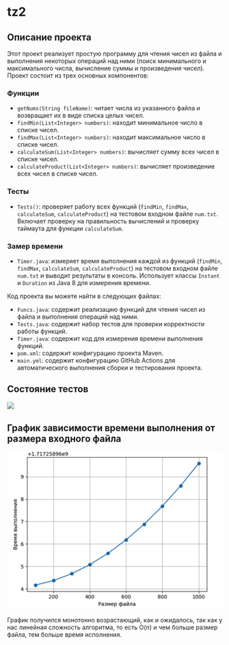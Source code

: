 # tz2
## Описание проекта

Этот проект реализует простую программу для чтения чисел из файла и выполнения некоторых операций над ними (поиск минимального и максимального числа, вычисление суммы и произведения чисел). Проект состоит из трех основных компонентов:

### Функции

- `getNums(String fileName)`: читает числа из указанного файла и возвращает их в виде списка целых чисел.
- `findMin(List<Integer> numbers)`: находит минимальное число в списке чисел.
- `findMax(List<Integer> numbers)`: находит максимальное число в списке чисел.
- `calculateSum(List<Integer> numbers)`: вычисляет сумму всех чисел в списке чисел.
- `calculateProduct(List<Integer> numbers)`: вычисляет произведение всех чисел в списке чисел.

### Тесты

- `Tests()`: проверяет работу всех функций (`findMin`, `findMax`, `calculateSum`, `calculateProduct`) на тестовом входном файле `num.txt`. Включает проверку на правильность вычислений и проверку таймаута для функции `calculateSum`.

### Замер времени

- `Timer.java`: измеряет время выполнения каждой из функций (`findMin`, `findMax`, `calculateSum`, `calculateProduct`) на тестовом входном файле `num.txt` и выводит результаты в консоль. Использует классы `Instant` и `Duration` из Java 8 для измерения времени.

Код проекта вы можете найти в следующих файлах:

- `Funcs.java`: содержит реализацию функций для чтения чисел из файла и выполнения операций над ними.
- `Tests.java`: содержит набор тестов для проверки корректности работы функций.
- `Timer.java`: содержит код для измерения времени выполнения функций.
- `pom.xml`: содержит конфигурацию проекта Maven.
- `main.yml`: содержит конфигурацию GitHub Actions для автоматического выполнения сборки и тестирования проекта.

## Состояние тестов
![](https://github.com/chamer313/tz2/actions/workflows/main.yml/badge.svg?branch=main)

## График зависимости времени выполнения от размера входного файла

![](https://github.com/chamer313/tz2/blob/main/%D0%A1%D0%BD%D0%B8%D0%BC%D0%BE%D0%BA%20%D1%8D%D0%BA%D1%80%D0%B0%D0%BD%D0%B0%202024-06-01%20%D0%B2%2019.22.57.png)

График получился монотонно возрастающий, как и ожидалось, так как у нас линейная сложность алгоритма, то есть O(n) и чем больше размер файла, тем больше время исполнения.
